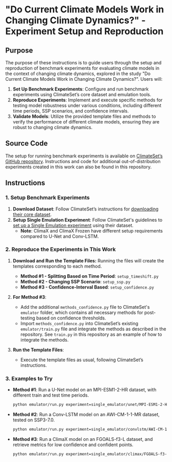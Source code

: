 # "Do Current Climate Models Work in Changing Climate Dynamics?" - Experiment Setup and Reproduction

## Purpose

The purpose of these instructions is to guide users through the setup and reproduction of benchmark experiments for evaluating climate models in the context of changing climate dynamics, explored in the study "Do Current Climate Models Work in Changing Climate Dynamics?". Users will:
1. **Set Up Benchmark Experiments**: Configure and run benchmark experiments using ClimateSet’s core dataset and emulation tools.
2. **Reproduce Experiments**: Implement and execute specific methods for testing model robustness under various conditions, including different time periods, SSP scenarios, and confidence intervals.
3. **Validate Models**: Utilize the provided template files and methods to verify the performance of different climate models, ensuring they are robust to changing climate dynamics.

## Source Code

The setup for running benchmark experiments is available on [ClimateSet’s GitHub repository](https://github.com/RolnickLab/ClimateSet/). Instructions and code for additional out-of-distribution experiments created in this work can also be found in this repository.

## Instructions

### 1. Setup Benchmark Experiments

1. **Download Dataset**: Follow ClimateSet’s instructions for [downloading their core dataset](https://github.com/RolnickLab/ClimateSet/blob/main/README.md#downloading-the-core-dataset).
2. **Setup Single Emulation Experiment**: Follow ClimateSet's guidelines to [set up a Single Emulation experiment](https://github.com/RolnickLab/ClimateSet/blob/main/README.md#downloading-the-core-dataset) using their dataset.
   - **Note**: ClimaX and ClimaX Frozen have different setup requirements compared to U-Net and Conv-LSTM.

### 2. Reproduce the Experiments in This Work

1. **Download and Run the Template Files:**
Running the files will create the templates corresponding to each method.
   - **Method #1 - Splitting Based on Time Period**: `setup_timeshift.py`
   - **Method #2 - Changing SSP Scenario**: `setup_ssp.py`
   - **Method #3 - Confidence-Interval Based**: `setup_confidence.py`

3. **For Method #3**:
   - Add the additional `methods_confidence.py` file to ClimateSet's `emulator` folder, which contains all necessary methods for post-testing based on confidence thresholds.
   - Import `methods_confidence.py` into ClimateSet’s existing `emulator/train.py` file and integrate the methods as described in the repository. See `train.py` in this repository as an example of how to integrate the methods. 

4. **Run the Template Files**:
   - Execute the template files as usual, following ClimateSet’s instructions.

### 3. Examples to Try

- **Method #1**: Run a U-Net model on an MPI-ESM1-2-HR dataset, with different train and test time periods.
  ```bash
  python emulator/run.py experiment=single_emulator/unet/MPI-ESM1-2-HR/unet_experiment_timeshift.yaml
  
- **Method #2**: Run a Conv-LSTM model on an AWI-CM-1-1-MR dataset, tested on SSP3-7.0.
  ```bash
  python emulator/run.py experiment=single_emulator/convlstm/AWI-CM-1-1-MR/convlstm_experiment_ssp370.yaml

- **Method #3**: Run a ClimaX model on an FGOALS-f3-L dataset, and retrieve metrics for low confidence and confident points.
  ```bash
  python emulator/run.py experiment=single_emulator/climax/FGOALS-f3-L/climax_experiment_confidence.yaml



